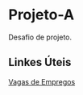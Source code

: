# Projeto-A
Desafio de projeto.

## Linkes Úteis
[Vagas de Empregos](https://www.catho.com.br/vagas/)
